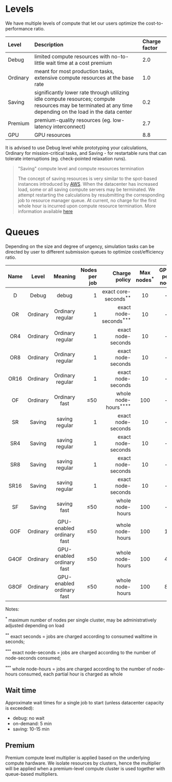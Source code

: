 # Levels

We have multiple levels of compute that let our users optimize the cost-to-performance ratio.

|Level     |Description | Charge factor|
|:---------|:-----------|:-------------|
| Debug    | limited compute resources with no-to-little wait time at a cost premium       |2.0
| Ordinary | meant for most production tasks, extensive compute resources at the base rate  |1.0
| Saving   | significantly lower rate through utilizing idle compute resources; compute resources may be terminated at any time depending on the load in the data center   |0.2
| Premium  | premium-quality resources (eg. low-latency interconnect)   | 2.7
| GPU      | GPU resources   | 8.8

It is advised to use Debug level while prototyping your calculations, Ordinary for mission-critical tasks, and Saving - for restartable runs that can tolerate interruptions (eg. check-pointed relaxation runs).

> &quot;Saving&quot; compute level and compute resources termination
> 
> The concept of saving resources is very similar to the spot-based instances introduced by [AWS](https://aws.amazon.com/ec2/spot/). When the datacenter has increased load, some or all saving compute servers may be terminated. We attempt restarting the calculations by resubmitting the corresponding job to resource manager queue. At current, no charge for the first whole hour is incurred upon compute resource termination. More information available [here](../cli/jobs.md#job-termination)

# Queues

Depending on the size and degree of urgency, simulation tasks can be directed by user to different submission queues to optimize cost/efficiency ratio.

| Name                | Level       | Meaning                   | Nodes per job    | Charge policy                    | Max nodes<sup>*</sup>  | GPUs per node  |
| :-----------------: | :---------: | :---------------:         | ---------------: | --------------------------:      | :--------------------: | :------------: |
| D                   | Debug       | debug                     | 1                | exact core-seconds<sup>**</sup>  | 10                     | -              |
| OR                  | Ordinary    | Ordinary regular          | 1                | exact node-seconds<sup>***</sup> | 10                     | -              |
| OR4                 | Ordinary    | Ordinary regular          | 1                | exact node-seconds               | 10                     | -              |
| OR8                 | Ordinary    | Ordinary regular          | 1                | exact node-seconds               | 10                     | -              |
| OR16                | Ordinary    | Ordinary regular          | 1                | exact node-seconds               | 10                     | -              |
| OF                  | Ordinary    | Ordinary fast             | &le;50           | whole node-hours<sup>****</sup>  | 100                    | -              |
| SR                  | Saving      | saving regular            | 1                | exact node-seconds               | 10                     | -              |
| SR4                 | Saving      | saving regular            | 1                | exact node-seconds               | 10                     | -              |
| SR8                 | Saving      | saving regular            | 1                | exact node-seconds               | 10                     | -              |
| SR16                | Saving      | saving regular            | 1                | exact node-seconds               | 10                     | -              |
| SF                  | Saving      | saving fast               | &le;50           | whole node-hours                 | 100                    | -              |
| GOF                 | Ordinary    | GPU-enabled ordinary fast | &le;50           | whole node-hours                 | 100                    | 1              |
| G4OF                | Ordinary    | GPU-enabled ordinary fast | &le;50           | whole node-hours                 | 100                    | 4              |
| G8OF                | Ordinary    | GPU-enabled ordinary fast | &le;50           | whole node-hours                 | 100                    | 8              |

Notes:

<sup>*</sup> maximum number of nodes per single cluster, may be administratively adjusted depending on load

<sup>**</sup> exact seconds = jobs are charged according to consumed walltime in seconds;

<sup>***</sup> exact node-seconds = jobs are charged according to the number of node-seconds consumed;

<sup>***</sup> whole node-hours = jobs are charged according to the number of node-hours consumed, each partial hour is charged as whole

## Wait time

Approximate wait times for a single job to start (unless datacenter capacity is exceeded):

- debug: no wait
- on-demand: 5 min
- saving: 10-15 min

## Premium

Premium compute level multiplier is applied based on the underlying compute hardware. We isolate resources by clusters, hence the multiplier will be applied when a premium-level compute cluster is used together with queue-based multipliers.
